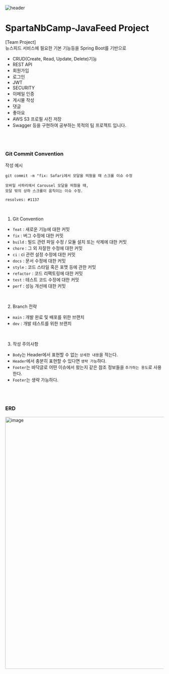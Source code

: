 ![header](https://capsule-render.vercel.app/api?type=waving&color=FCB330&height=300&section=header&text=JavaFeed&fontColor=ffffff&fontSize=90)

# SpartaNbCamp-JavaFeed Project
[Team Project] <br>
뉴스피드 서비스에 필요한 기본 기능등을 Spring Boot를 기반으로 <br>
- CRUD(Create, Read, Update, Delete)기능
- REST API
- 회원가입
- 로그인
- JWT
- SECURITY
- 이메일 인증
- 게시물 작성
- 댓글
- 좋아요
- AWS S3 프로필 사진 저장
- Swagger
등을 구현하여 공부하는 목적의 팀 프로젝트 입니다.


<br>
<br>

### Git Commit Convention
작성 예시
```
git commit -m "fix: Safari에서 모달을 띄웠을 때 스크롤 이슈 수정

모바일 사파리에서 Carousel 모달을 띄웠을 때,
모달 밖의 상하 스크롤이 움직이는 이슈 수정.

resolves: #1137
```
<br>

1. Git Convention
  - `feat` : 새로운 기능에 대한 커밋
  - `fix` : 버그 수정에 대한 커밋
  - `build` : 빌드 관련 파일 수정 / 모듈 설치 또는 삭제에 대한 커밋
  - `chore` : 그 외 자잘한 수정에 대한 커밋
  - `ci` : ci 관련 설정 수정에 대한 커밋
  - `docs` : 문서 수정에 대한 커밋
  - `style` : 코드 스타일 혹은 포맷 등에 관한 커밋
  - `refactor` : 코드 리팩토링에 대한 커밋
  - `test` : 테스트 코드 수정에 대한 커밋
  - `perf` : 성능 개선에 대한 커밋

<br>

2. Branch 전략
  - `main` : 개발 완료 및 배포를 위한 브랜치
  - `dev` : 개발 테스트를 위한 브랜치

<br>

3. 작성 주의사항
  - `Body`는 Header에서 표현할 수 없는 `상세한 내용`을 적는다.
  - `Header`에서 충분히 표현할 수 있다면 `생략 가능`하다.
  - `Footer`는 바닥글로 어떤 이슈에서 왔는지 같은 참조 정보들을 `추가하는 용도`로 사용한다.
  - `Footer`는 생략 가능하다.

<br>
<br>

### ERD
<img width="800" alt="image" src="https://github.com/nbcamp-java-5-14/javafeed/assets/132278619/623db1ed-ea95-4878-9c58-b5a7d97c6e0e">

<br>
<br>

